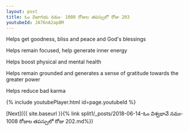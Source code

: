 ```yaml
---
layout: post
title: ఓం విభాగయ నమః- 1008 రోజుల తపస్సులో రోజు 203
youtubeId: JA76nA2ap8M
---
```

 
 
Helps get goodness, bliss and peace and God's blessings
 
Helps remain focused, help generate inner energy 
 
Helps boost physical and mental health 
 
Helps remain grounded and generates a sense of gratitude towards the greater power 
 
Helps reduce bad karma
 
 
 
 


{% include youtubePlayer.html id=page.youtubeId %}
 
[Next]({{ site.baseurl }}{% link  split1/_posts/2018-06-14-ఓం విశ్వభావే నమః- 1008 రోజుల తపస్సులో రోజు 202.md%})
 
